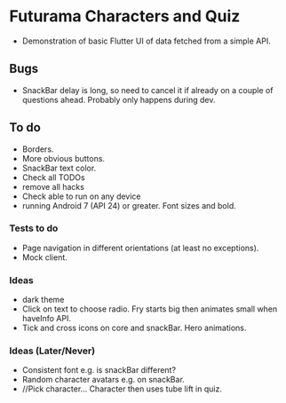 # Futurama Characters and Quiz

- Demonstration of basic Flutter UI of data fetched from a simple API.

## Bugs

- SnackBar delay is long, so need to cancel it if already on a couple of questions ahead. Probably
  only happens during dev.

## To do

- Borders.
- More obvious buttons.
- SnackBar text color.
- Check all TODOs
- remove all hacks
- Check able to run on any device
- running Android 7 (API 24) or greater. Font sizes and bold.

### Tests to do

- Page navigation in different orientations (at least no exceptions).
- Mock client.

### Ideas

- dark theme
- Click on text to choose radio. Fry starts big then animates small when haveInfo API.
- Tick and cross icons on core and snackBar. Hero animations.

### Ideas (Later/Never)

- Consistent font e.g. is snackBar different?
- Random character avatars e.g. on snackBar.
- //Pick character... Character then uses tube lift in quiz.

